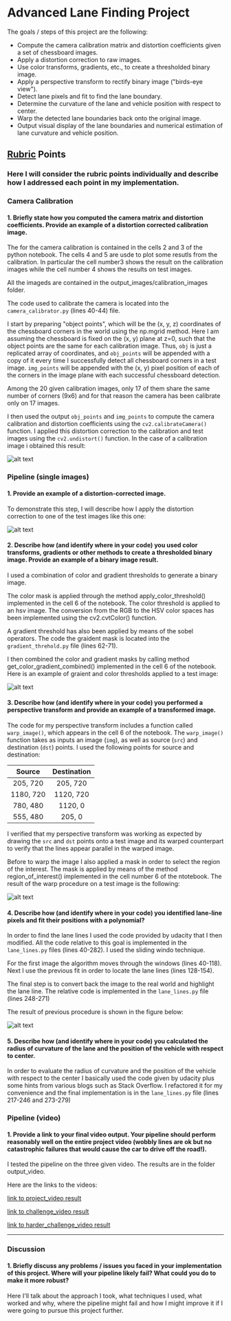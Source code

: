 # **Advanced Lane Finding Project**

The goals / steps of this project are the following:

* Compute the camera calibration matrix and distortion coefficients given a set of chessboard images.
* Apply a distortion correction to raw images.
* Use color transforms, gradients, etc., to create a thresholded binary image.
* Apply a perspective transform to rectify binary image ("birds-eye view").
* Detect lane pixels and fit to find the lane boundary.
* Determine the curvature of the lane and vehicle position with respect to center.
* Warp the detected lane boundaries back onto the original image.
* Output visual display of the lane boundaries and numerical estimation of lane curvature and vehicle position.

## [Rubric](https://review.udacity.com/#!/rubrics/571/view) Points
### Here I will consider the rubric points individually and describe how I addressed each point in my implementation.  

### Camera Calibration

#### 1. Briefly state how you computed the camera matrix and distortion coefficients. Provide an example of a distortion corrected calibration image.

The for the camera calibration is contained in the cells 2 and 3 of the python notebook. The cells 4 and 5 are usde to plot some resutls from the calibration. In particular the cell number3 shows the result on the calibration images while the cell number 4 shows the results on test images.

All the imageds are contained in the output_images/calibration_images folder.

The code used to calibrate the camera is located into the `camera_calibrator.py` (lines 40-44) file.

I start by preparing "object points", which will be the (x, y, z) coordinates of the chessboard corners in the world using the np.mgrid method. Here I am assuming the chessboard is fixed on the (x, y) plane at z=0, such that the object points are the same for each calibration image.  Thus, `obj` is just a replicated array of coordinates, and `obj_points` will be appended with a copy of it every time I successfully detect all chessboard corners in a test image.  `img_points` will be appended with the (x, y) pixel position of each of the corners in the image plane with each successful chessboard detection.  

Among the 20 given calibration images, only 17 of them share the same number of corners (9x6) and for that reason the camera has been calibrate only on 17 images.

I then used the output `obj_points` and `img_points` to compute the camera calibration and distortion coefficients using the `cv2.calibrateCamera()` function.  I applied this distortion correction to the calibration and test images using the `cv2.undistort()` function. In the case of a calibration image i obtained this result: 

![alt text](https://github.com/fvmassoli/CarND-Advanced-Lane-Lines-P4/blob/master/output_images/calibration_images/chessboard_images/chessboard_calibration_output_1.jpg "Calibration image")

### Pipeline (single images)

#### 1. Provide an example of a distortion-corrected image.
To demonstrate this step, I will describe how I apply the distortion correction to one of the test images like this one:

![alt text](https://github.com/fvmassoli/CarND-Advanced-Lane-Lines-P4/blob/master/output_images/calibration_images/test_images/tets_calibration_output_3.jpg "Test image")

#### 2. Describe how (and identify where in your code) you used color transforms, gradients or other methods to create a thresholded binary image.  Provide an example of a binary image result.

I used a combination of color and gradient thresholds to generate a binary image. 

The color mask is applied through the method apply_color_threshold() implemented in the cell 6 of the notebook. The color threshold is applied to an hsv image. The conversion from the RGB to the HSV color spaces has been implemented using the cv2.cvtColor() function.

A gradient threshold has also been applied by means of the sobel operators. The code the graident mask is located into the `gradient_threhold.py` file (lines 62-71). 

I then combined the color and gradient masks by calling method get_color_gradient_combined() implemented in the cell 6 of the notebook. Here is an example of graient and color thresholds applied to a test image:

![alt text](https://github.com/fvmassoli/CarND-Advanced-Lane-Lines-P4/blob/master/output_images/pipeline_result_images/color_gradient_threshold.jpg " ")

#### 3. Describe how (and identify where in your code) you performed a perspective transform and provide an example of a transformed image.

The code for my perspective transform includes a function called `warp_image()`, which appears in the cell 6 of the notebook.  The `warp_image()` function takes as inputs an image (`img`), as well as source (`src`) and destination (`dst`) points.  I used the following points for source and destination:

| Source        | Destination   | 
|:-------------:|:-------------:| 
| 205, 720      | 205, 720        | 
| 1180, 720      | 1120, 720      |
| 780, 480     | 1120, 0      |
| 555, 480      | 205, 0        |

I verified that my perspective transform was working as expected by drawing the `src` and `dst` points onto a test image and its warped counterpart to verify that the lines appear parallel in the warped image.

Before to warp the image I also applied a mask in order to select the region of the interest. The mask is applied by means of the method region_of_interest() implemented in the cell number 6 of the ntotebook. The result of the warp procedure on a test image is the following:

![alt text](https://github.com/fvmassoli/CarND-Advanced-Lane-Lines-P4/blob/master/output_images/pipeline_result_images/warp_image.jpg "Warp image")

#### 4. Describe how (and identify where in your code) you identified lane-line pixels and fit their positions with a polynomial?

In order to find the lane lines I used the code provided by udacity that I then modified. All the code relative to this goal is implemented in the `lane_lines.py` files (lines 40-282). I used the sliding windo technique. 

For the first image the algorithm moves through the windows (lines 40-118). Next I use the previous fit in order to locate the lane lines (lines 128-154).

The final step is to convert back the image to the real world and highlight the lane line. The relative code is implemented in the `lane_lines.py` file (lines 248-271)

The result of previous procedure is shown in the figure below:

![alt text](https://github.com/fvmassoli/CarND-Advanced-Lane-Lines-P4/blob/master/output_images/pipeline_result_images/pipeline_results.jpg "Pipeline result")

#### 5. Describe how (and identify where in your code) you calculated the radius of curvature of the lane and the position of the vehicle with respect to center.

In order to evaluate the radius of curvature and the position of the vehicle with respect to the center I basically used the code given by udacity plus some hints from various blogs such as Stack Overflow. I refactored it for my convenience and the final implementation is in the `lane_lines.py` file (lines 217-246 and 273-279)

### Pipeline (video)

#### 1. Provide a link to your final video output. Your pipeline should perform reasonably well on the entire project video (wobbly lines are ok but no catastrophic failures that would cause the car to drive off the road!).

I tested the pipeline on the three given video. The results are in the folder output_video.

Here are the links to the videos:

[link to project_video result](https://github.com/fvmassoli/CarND-Advanced-Lane-Lines-P4/tree/master/output_video/project_video_output.mp4)

[link to challenge_video result](https://github.com/fvmassoli/CarND-Advanced-Lane-Lines-P4/tree/master/output_video/challenge_video_output.mp4)

[link to harder_challenge_video result](https://github.com/fvmassoli/CarND-Advanced-Lane-Lines-P4/tree/master/output_video/harder_challenge_video_output.mp4)

---

### Discussion

#### 1. Briefly discuss any problems / issues you faced in your implementation of this project.  Where will your pipeline likely fail?  What could you do to make it more robust?

Here I'll talk about the approach I took, what techniques I used, what worked and why, where the pipeline might fail and how I might improve it if I were going to pursue this project further.  


